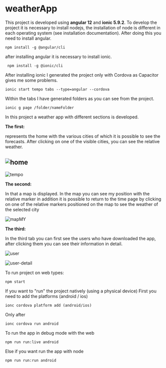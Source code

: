 # weatherApp
This project is developed using **angular 12** and **ionic 5.9.2**.
To develop the project it is necessary to install nodejs, the installation of node is different in each operating system (see installation documentation).
After doing this you need to install angular.


`npm install -g @angular/cli`

after installing angular it is necessary to install ionic.

` npm install -g @ionic/cli`

After installing ionic I generated the project only with Cordova as Capacitor gives me some problems.

`ionic start tempo tabs --type=angular --cordova`


Within the tabs I have generated folders as you can see from the project.

`ionic g page /folder/nameFolder`

In this project a weather app with different sections is developed. 

**The first:**

represents the home with the various cities of which it is possible to see the forecasts. 
After clicking on one of the visible cities, you can see the relative weather.

![home](https://user-images.githubusercontent.com/44865237/149035200-c3b612c8-bf77-4118-9a10-b90aea29d02a.png)
-


![tempo](https://user-images.githubusercontent.com/44865237/149035956-c20fb2fa-7223-4373-a436-e393433222fc.png)

**The second:**

In that a map is displayed. In the map you can see my position with the relative marker in addition it is possible to return to the time page by clicking on one of the relative markers positioned on the map to see the weather of the selected city

![mapMY](https://user-images.githubusercontent.com/44865237/149036082-5fdf126d-863a-4aaf-a550-25c0167c95d5.png)


**The third:**

In the third tab you can first see the users who have downloaded the app, after clicking them you can see their information in detail.

![user](https://user-images.githubusercontent.com/44865237/149036502-b573cdd6-4922-4eaf-b065-747374f928dc.png)

![user-detail](https://user-images.githubusercontent.com/44865237/149036570-f8c16f7c-387a-42b3-99b5-a4b903c4be72.png)


To run project on web types:

`npm start ` 


If you want to "run" the project natively (using a physical device)
First you need to add the platforms (android / ios)

`ionc cordova platform add (android/ios)` 

Only after

`ionc cordova run android` 

To run the app in debug mode with the web

`npm run run:live android`

Else if you want run the app with node

`npm run run:run android`



